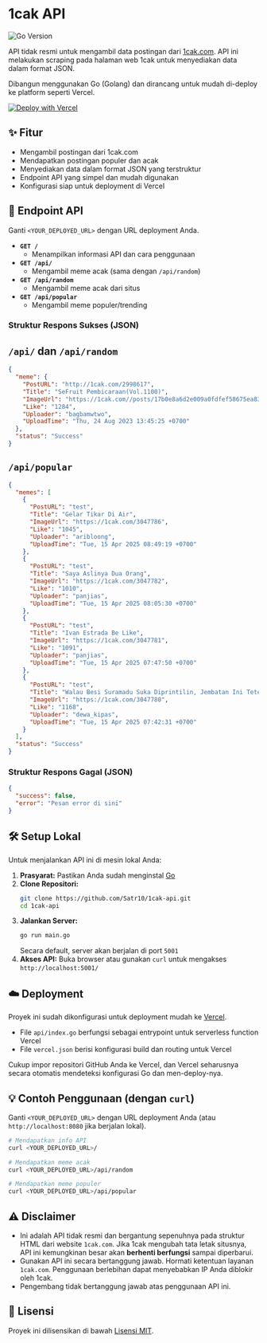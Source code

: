 # 1cak API

![Go Version](https://img.shields.io/github/go-mod/go-version/Satr10/1cak-api)

API tidak resmi untuk mengambil data postingan dari [1cak.com](https://1cak.com). API ini melakukan scraping pada halaman web 1cak untuk menyediakan data dalam format JSON.

Dibangun menggunakan Go (Golang) dan dirancang untuk mudah di-deploy ke platform seperti Vercel.

[![Deploy with Vercel](https://vercel.com/button)](https://vercel.com/new/clone?repository-url=https://github.com/Satr10/1cak-api)

## ✨ Fitur

* Mengambil postingan dari 1cak.com
* Mendapatkan postingan populer dan acak
* Menyediakan data dalam format JSON yang terstruktur
* Endpoint API yang simpel dan mudah digunakan
* Konfigurasi siap untuk deployment di Vercel

## 🚀 Endpoint API

Ganti `<YOUR_DEPLOYED_URL>` dengan URL deployment Anda.

* **`GET /`**
  * Menampilkan informasi API dan cara penggunaan
* **`GET /api/`**
  * Mengambil meme acak (sama dengan `/api/random`)
* **`GET /api/random`**
  * Mengambil meme acak dari situs
* **`GET /api/popular`**
  * Mengambil meme populer/trending

### Struktur Respons Sukses (JSON)

## `/api/` dan `/api/random`
```json
{
  "meme": {
    "PostURL": "http://1cak.com/2998617",
    "Title": "SeFruit Pembicaraan(Vol.1100)",
    "ImageUrl": "https://1cak.com//posts/17b0e8a6d2e009a0fdfef58675ea836f_t.jpg",
    "Like": "1284",
    "Uploader": "bagbamwtwo",
    "UploadTime": "Thu, 24 Aug 2023 13:45:25 +0700"
  },
  "status": "Success"
}
```
## `/api/popular`

```json
{
  "memes": [
    {
      "PostURL": "test",
      "Title": "Gelar Tikar Di Air",
      "ImageUrl": "https://1cak.com/3047786",
      "Like": "1045",
      "Uploader": "aribloong",
      "UploadTime": "Tue, 15 Apr 2025 08:49:19 +0700"
    },
    {
      "PostURL": "test",
      "Title": "Saya Aslinya Dua Orang",
      "ImageUrl": "https://1cak.com/3047782",
      "Like": "1010",
      "Uploader": "panjias",
      "UploadTime": "Tue, 15 Apr 2025 08:05:30 +0700"
    },
    {
      "PostURL": "test",
      "Title": "Ivan Estrada Be Like",
      "ImageUrl": "https://1cak.com/3047781",
      "Like": "1091",
      "Uploader": "panjias",
      "UploadTime": "Tue, 15 Apr 2025 07:47:50 +0700"
    },
    {
      "PostURL": "test",
      "Title": "Walau Besi Suramadu Suka Diprintilin, Jembatan Ini Tetep Kokoh Dan Siap Menyediakan Jalannya Bagi Warga Surabaya Maupun Madura Yang Mau Melintas",
      "ImageUrl": "https://1cak.com/3047780",
      "Like": "1168",
      "Uploader": "dewa_kipas",
      "UploadTime": "Tue, 15 Apr 2025 07:42:31 +0700"
    }
  ],
  "status": "Success"
}
```

### Struktur Respons Gagal (JSON)

```json
{
  "success": false,
  "error": "Pesan error di sini"
}
```

## 🛠️ Setup Lokal

Untuk menjalankan API ini di mesin lokal Anda:

1. **Prasyarat:** Pastikan Anda sudah menginstal [Go](https://golang.org/doc/install)
2. **Clone Repositori:**
   ```bash
   git clone https://github.com/Satr10/1cak-api.git
   cd 1cak-api
   ```
3. **Jalankan Server:**
   ```bash
   go run main.go
   ```
   Secara default, server akan berjalan di port `5001`
4. **Akses API:** Buka browser atau gunakan `curl` untuk mengakses `http://localhost:5001/`

## ☁️ Deployment

Proyek ini sudah dikonfigurasi untuk deployment mudah ke [Vercel](https://vercel.com/).

* File `api/index.go` berfungsi sebagai entrypoint untuk serverless function Vercel
* File `vercel.json` berisi konfigurasi build dan routing untuk Vercel

Cukup impor repositori GitHub Anda ke Vercel, dan Vercel seharusnya secara otomatis mendeteksi konfigurasi Go dan men-deploy-nya.

## 💡 Contoh Penggunaan (dengan `curl`)

Ganti `<YOUR_DEPLOYED_URL>` dengan URL deployment Anda (atau `http://localhost:8080` jika berjalan lokal).

```bash
# Mendapatkan info API
curl <YOUR_DEPLOYED_URL>/

# Mendapatkan meme acak
curl <YOUR_DEPLOYED_URL>/api/random

# Mendapatkan meme populer
curl <YOUR_DEPLOYED_URL>/api/popular
```

## ⚠️ Disclaimer

* Ini adalah API tidak resmi dan bergantung sepenuhnya pada struktur HTML dari website `1cak.com`. Jika 1cak mengubah tata letak situsnya, API ini kemungkinan besar akan **berhenti berfungsi** sampai diperbarui.
* Gunakan API ini secara bertanggung jawab. Hormati ketentuan layanan `1cak.com`. Penggunaan berlebihan dapat menyebabkan IP Anda diblokir oleh 1cak.
* Pengembang tidak bertanggung jawab atas penggunaan API ini.

## 📜 Lisensi

Proyek ini dilisensikan di bawah [Lisensi MIT](LICENSE).